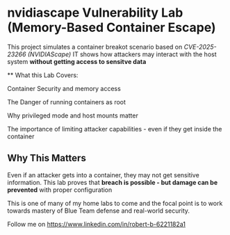 # nvidiascape Vulnerability Lab (Memory-Based Container Escape) 

This project simulates a container breakot scenario based on *CVE-2025-23266 (NVIDIAScape)* IT shows how attackers may interact with the host system **without getting access to sensitve data** 

** What this Lab Covers:

Container Security and memory access

The Danger of running containers as root

Why privileged mode and host mounts matter

The importance of limiting attacker capabilities - even if they get inside the container

  ## Why This Matters 

  Even if an attacker gets into a container, they may not get sensitive information.  This lab proves that **breach is possible - but damage can be prevented** with proper configuration 

This is one of many of my home labs to come and the focal point is to work towards mastery of Blue Team defense and real-world security.

Follow me on https://www.linkedin.com/in/robert-b-6221182a1
